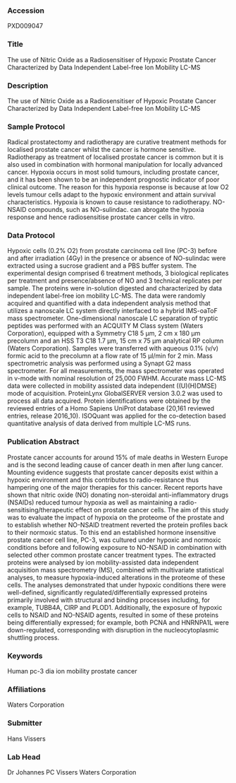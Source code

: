 ### Accession
PXD009047

### Title
The use of Nitric Oxide as a Radiosensitiser of Hypoxic Prostate Cancer Characterized by Data Independent Label-free Ion Mobility LC-MS

### Description
The use of Nitric Oxide as a Radiosensitiser of Hypoxic Prostate Cancer Characterized by Data Independent Label-free Ion Mobility LC-MS

### Sample Protocol
Radical prostatectomy and radiotherapy are curative treatment methods for localised prostate cancer whilst the cancer is hormone sensitive. Radiotherapy as treatment of localised prostate cancer is common but it is also used in combination with hormonal manipulation for locally advanced cancer. Hypoxia occurs in most solid tumours, including prostate cancer, and it has been shown to be an independent prognostic indicator of poor clinical outcome. The reason for this hypoxia response is because at low O2 levels tumour cells adapt to the hypoxic environment and attain survival characteristics. Hypoxia is known to cause resistance to radiotherapy. NO-NSAID compounds, such as NO-sulindac. can abrogate the hypoxia response and hence radiosensitise prostate cancer cells in vitro.

### Data Protocol
Hypoxic cells (0.2% O2) from prostate carcinoma cell line (PC-3) before and after irradiation (4Gy) in the presence or absence of NO-sulindac were extracted using a sucrose gradient and a PBS buffer system. The experimental design comprised 6 treatment methods, 3 biological replicates per treatment and presence/absence of NO and 3 technical replicates per sample. The proteins were in-solution digested and characterized by data independent label-free ion mobility LC-MS. The data were randomly acquired and quantified with a data independent analysis method that utilizes a nanoscale LC system directly interfaced to a hybrid IMS-oaToF mass spectrometer. One-dimensional nanoscale LC separation of tryptic peptides was performed with an ACQUITY M Class system (Waters Corporation), equipped with a Symmetry C18 5 µm, 2 cm x 180 µm precolumn and an HSS T3 C18 1.7 µm, 15 cm x 75 µm analytical RP column (Waters Corporation). Samples were transferred with aqueous 0.1% (v/v) formic acid to the precolumn at a flow rate of 15 µl/min for 2 min. Mass spectrometric analysis was performed using a Synapt G2 mass spectrometer. For all measurements, the mass spectrometer was operated in v-mode with nominal resolution of 25,000 FWHM. Accurate mass LC-MS data were collected in mobility assisted data independent ((U)(H)DMSE) mode of acquisition. ProteinLynx GlobalSERVER version 3.0.2 was used to process all data acquired. Protein identifications were obtained by the reviewed entries of a Homo Sapiens UniProt database (20,161 reviewed entries, release 2016_10). ISOQuant was applied for the co-detection based quantitative analysis of data derived from multiple LC-MS runs.

### Publication Abstract
Prostate cancer accounts for around 15% of male deaths in Western Europe and is the second leading cause of cancer death in men after lung cancer. Mounting evidence suggests that prostate cancer deposits exist within a hypoxic environment and this contributes to radio-resistance thus hampering one of the major therapies for this cancer. Recent reports have shown that nitric oxide (NO) donating non-steroidal anti-inflammatory drugs (NSAIDs) reduced tumour hypoxia as well as maintaining a radio-sensitising/therapeutic effect on prostate cancer cells. The aim of this study was to evaluate the impact of hypoxia on the proteome of the prostate and to establish whether NO-NSAID treatment reverted the protein profiles back to their normoxic status. To this end an established hormone insensitive prostate cancer cell line, PC-3, was cultured under hypoxic and normoxic conditions before and following exposure to NO-NSAID in combination with selected other common prostate cancer treatment types. The extracted proteins were analysed by ion mobility-assisted data independent acquisition mass spectrometry (MS), combined with multivariate statistical analyses, to measure hypoxia-induced alterations in the proteome of these cells. The analyses demonstrated that under hypoxic conditions there were well-defined, significantly regulated/differentially expressed proteins primarily involved with structural and binding processes including, for example, TUBB4A, CIRP and PLOD1. Additionally, the exposure of hypoxic cells to NSAID and NO-NSAID agents, resulted in some of these proteins being differentially expressed; for example, both PCNA and HNRNPA1L were down-regulated, corresponding with disruption in the nucleocytoplasmic shuttling process.

### Keywords
Human pc-3  dia ion mobility prostate cancer

### Affiliations
Waters Corporation

### Submitter
Hans Vissers

### Lab Head
Dr Johannes PC Vissers
Waters Corporation


